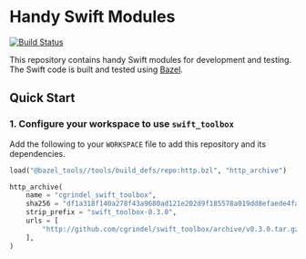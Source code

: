 # Handy Swift Modules 

[![Build Status](https://github.com/cgrindel/swift_toolbox/actions/workflows/ci.yml/badge.svg)](https://github.com/cgrindel/swift_toolbox/actions/workflows/ci.yml)

This repository contains handy Swift modules for development and testing. The Swift code is built
and tested using [Bazel](https://bazel.build/).


## Quick Start

### 1. Configure your workspace to use `swift_toolbox`

Add the following to your `WORKSPACE` file to add this repository and its dependencies.

<!-- BEGIN WORKSPACE SNIPPET -->
```python
load("@bazel_tools//tools/build_defs/repo:http.bzl", "http_archive")

http_archive(
    name = "cgrindel_swift_toolbox",
    sha256 = "df1a318f140a278f43a9680ad121e202d9f185578a019dd8efaede4fa4571d4d",
    strip_prefix = "swift_toolbox-0.3.0",
    urls = [
        "http://github.com/cgrindel/swift_toolbox/archive/v0.3.0.tar.gz",
    ],
)
```
<!-- END WORKSPACE SNIPPET -->

